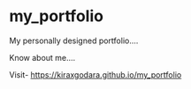 # my_portfolio
My personally designed portfolio....

Know about me....

Visit- https://kiraxgodara.github.io/my_portfolio 
